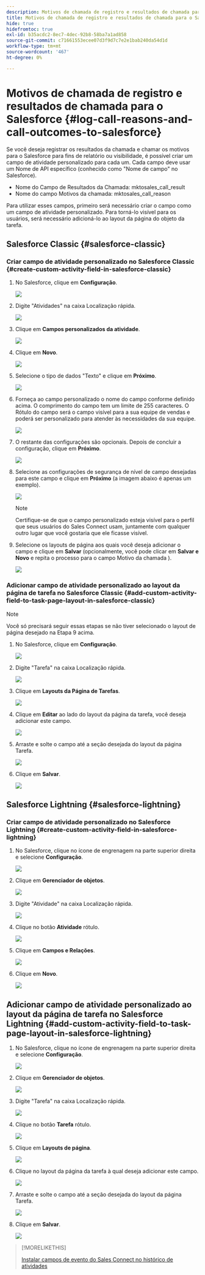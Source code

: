 ```yaml
---
description: Motivos de chamada de registro e resultados de chamada para o Salesforce - Documentos da Marketo - Documentação do produto
title: Motivos de chamada de registro e resultados de chamada para o Salesforce
hide: true
hidefromtoc: true
exl-id: b35acdc2-8ec7-4dec-92b8-58ba7a1ad858
source-git-commit: c71661553ecee07d3f9d7c7e2e1bab240da54d1d
workflow-type: tm+mt
source-wordcount: '467'
ht-degree: 0%

---
```


# Motivos de chamada de registro e resultados de chamada para o Salesforce {#log-call-reasons-and-call-outcomes-to-salesforce}

Se você deseja registrar os resultados da chamada e chamar os motivos para o Salesforce para fins de relatório ou visibilidade, é possível criar um campo de atividade personalizado para cada um. Cada campo deve usar um Nome de API específico (conhecido como &quot;Nome de campo&quot; no Salesforce).

* Nome do Campo de Resultados da Chamada: mktosales_call_result
* Nome do campo Motivos da chamada: mktosales_call_reason

Para utilizar esses campos, primeiro será necessário criar o campo como um campo de atividade personalizado. Para torná-lo visível para os usuários, será necessário adicioná-lo ao layout da página do objeto da tarefa.

## Salesforce Classic {#salesforce-classic}

### Criar campo de atividade personalizado no Salesforce Classic  {#create-custom-activity-field-in-salesforce-classic}

1. No Salesforce, clique em **Configuração**.

   ![](assets/log-call-reasons-and-call-outcomes-to-salesforce-1.png)

1. Digite &quot;Atividades&quot; na caixa Localização rápida.

   ![](assets/log-call-reasons-and-call-outcomes-to-salesforce-2.png)

1. Clique em **Campos personalizados da atividade**.

   ![](assets/log-call-reasons-and-call-outcomes-to-salesforce-3.png)

1. Clique em **Novo**.

   ![](assets/log-call-reasons-and-call-outcomes-to-salesforce-4.png)

1. Selecione o tipo de dados &quot;Texto&quot; e clique em **Próximo**.

   ![](assets/log-call-reasons-and-call-outcomes-to-salesforce-5.png)

1. Forneça ao campo personalizado o nome do campo conforme definido acima. O comprimento do campo tem um limite de 255 caracteres. O Rótulo do campo será o campo visível para a sua equipe de vendas e poderá ser personalizado para atender às necessidades da sua equipe.

   ![](assets/log-call-reasons-and-call-outcomes-to-salesforce-6.png)

1. O restante das configurações são opcionais. Depois de concluir a configuração, clique em **Próximo**.

   ![](assets/log-call-reasons-and-call-outcomes-to-salesforce-7.png)

1. Selecione as configurações de segurança de nível de campo desejadas para este campo e clique em **Próximo** (a imagem abaixo é apenas um exemplo).

   ![](assets/log-call-reasons-and-call-outcomes-to-salesforce-8.png)

   >[!NOTE]
   >
   >Certifique-se de que o campo personalizado esteja visível para o perfil que seus usuários do Sales Connect usam, juntamente com qualquer outro lugar que você gostaria que ele ficasse visível.

1. Selecione os layouts de página aos quais você deseja adicionar o campo e clique em **Salvar** (opcionalmente, você pode clicar em **Salvar e Novo** e repita o processo para o campo Motivo da chamada ).

   ![](assets/log-call-reasons-and-call-outcomes-to-salesforce-9.png)

### Adicionar campo de atividade personalizado ao layout da página de tarefa no Salesforce Classic {#add-custom-activity-field-to-task-page-layout-in-salesforce-classic}

>[!NOTE]
>
>Você só precisará seguir essas etapas se não tiver selecionado o layout de página desejado na Etapa 9 acima.

1. No Salesforce, clique em **Configuração**.

   ![](assets/log-call-reasons-and-call-outcomes-to-salesforce-10.png)

1. Digite &quot;Tarefa&quot; na caixa Localização rápida.

   ![](assets/log-call-reasons-and-call-outcomes-to-salesforce-11.png)

1. Clique em **Layouts da Página de Tarefas**.

   ![](assets/log-call-reasons-and-call-outcomes-to-salesforce-12.png)

1. Clique em **Editar** ao lado do layout da página da tarefa, você deseja adicionar este campo.

   ![](assets/log-call-reasons-and-call-outcomes-to-salesforce-13.png)

1. Arraste e solte o campo até a seção desejada do layout da página Tarefa.

   ![](assets/log-call-reasons-and-call-outcomes-to-salesforce-14.png)

1. Clique em **Salvar**.

   ![](assets/log-call-reasons-and-call-outcomes-to-salesforce-15.png)

## Salesforce Lightning {#salesforce-lightning}

### Criar campo de atividade personalizado no Salesforce Lightning {#create-custom-activity-field-in-salesforce-lightning}

1. No Salesforce, clique no ícone de engrenagem na parte superior direita e selecione **Configuração**.

   ![](assets/log-call-reasons-and-call-outcomes-to-salesforce-16.png)

1. Clique em **Gerenciador de objetos**.

   ![](assets/log-call-reasons-and-call-outcomes-to-salesforce-17.png)

1. Digite &quot;Atividade&quot; na caixa Localização rápida.

   ![](assets/log-call-reasons-and-call-outcomes-to-salesforce-18.png)

1. Clique no botão **Atividade** rótulo.

   ![](assets/log-call-reasons-and-call-outcomes-to-salesforce-19.png)

1. Clique em **Campos e Relações**.

   ![](assets/log-call-reasons-and-call-outcomes-to-salesforce-20.png)

1. Clique em **Novo**.

   ![](assets/log-call-reasons-and-call-outcomes-to-salesforce-21.png)

## Adicionar campo de atividade personalizado ao layout da página de tarefa no Salesforce Lightning {#add-custom-activity-field-to-task-page-layout-in-salesforce-lightning}

1. No Salesforce, clique no ícone de engrenagem na parte superior direita e selecione **Configuração**.

   ![](assets/log-call-reasons-and-call-outcomes-to-salesforce-22.png)

1. Clique em **Gerenciador de objetos**.

   ![](assets/log-call-reasons-and-call-outcomes-to-salesforce-23.png)

1. Digite &quot;Tarefa&quot; na caixa Localização rápida.

   ![](assets/log-call-reasons-and-call-outcomes-to-salesforce-24.png)

1. Clique no botão **Tarefa** rótulo.

   ![](assets/log-call-reasons-and-call-outcomes-to-salesforce-25.png)

1. Clique em **Layouts de página**.

   ![](assets/log-call-reasons-and-call-outcomes-to-salesforce-26.png)

1. Clique no layout da página da tarefa à qual deseja adicionar este campo.

   ![](assets/log-call-reasons-and-call-outcomes-to-salesforce-27.png)

1. Arraste e solte o campo até a seção desejada do layout da página Tarefa.

   ![](assets/log-call-reasons-and-call-outcomes-to-salesforce-28.png)

1. Clique em **Salvar**.

   ![](assets/log-call-reasons-and-call-outcomes-to-salesforce-29.png)

>[!MORELIKETHIS]
>
>[Instalar campos de evento do Sales Connect no histórico de atividades](/help/marketo/product-docs/marketo-sales-connect/crm/salesforce-customization/install-sales-connect-event-fields-on-activity-history.md)
